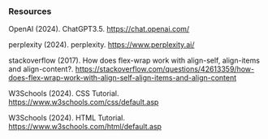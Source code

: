 ### Resources 

OpenAI (2024). ChatGPT3.5. https://chat.openai.com/

perplexity (2024). perplexity. https://www.perplexity.ai/

stackoverflow (2017). How does flex-wrap work with align-self, align-items and align-content?. https://stackoverflow.com/questions/42613359/how-does-flex-wrap-work-with-align-self-align-items-and-align-content

W3Schools (2024). CSS Tutorial. https://www.w3schools.com/css/default.asp

W3Schools (2024). HTML Tutorial. https://www.w3schools.com/html/default.asp
